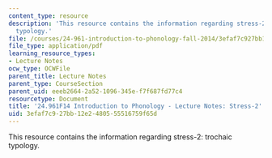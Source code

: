 ```yaml
---
content_type: resource
description: 'This resource contains the information regarding stress-2: trochaic
  typology.'
file: /courses/24-961-introduction-to-phonology-fall-2014/3efaf7c927bb12e2480555516759f65d_MIT24_961F14_Lecture23.pdf
file_type: application/pdf
learning_resource_types:
- Lecture Notes
ocw_type: OCWFile
parent_title: Lecture Notes
parent_type: CourseSection
parent_uid: eeeb2664-2a52-1096-345e-f7f687fd77c4
resourcetype: Document
title: '24.961F14 Introduction to Phonology - Lecture Notes: Stress-2'
uid: 3efaf7c9-27bb-12e2-4805-55516759f65d
---
```

This resource contains the information regarding stress-2: trochaic typology.

